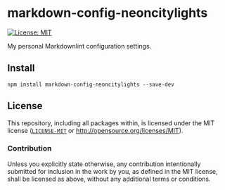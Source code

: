 # markdown-config-neoncitylights

[![License: MIT](https://img.shields.io/badge/License-MIT-blue.svg)](https://opensource.org/licenses/MIT)

My personal Markdownlint configuration settings.

## Install

```
npm install markdown-config-neoncitylights --save-dev
```

## License
This repository, including all packages within, is licensed under the MIT license ([`LICENSE-MIT`](../../LICENSE) or http://opensource.org/licenses/MIT).

### Contribution
Unless you explicitly state otherwise, any contribution intentionally submitted for inclusion in the work by you, as defined in the MIT license, shall be licensed as above, without any additional terms or conditions.
